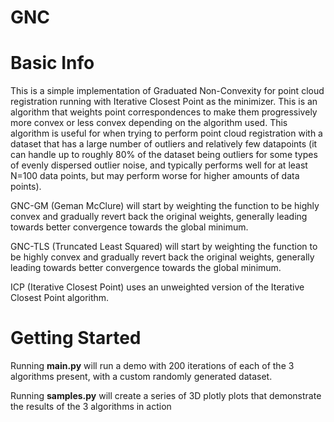 # GNC

# Basic Info
This is a simple implementation of Graduated Non-Convexity for point cloud registration running with Iterative Closest Point as the minimizer. This is an algorithm that weights point correspondences to make them progressively more convex or less convex depending on the algorithm used. This algorithm is useful for when trying to perform point cloud registration with a dataset that has a large number of outliers and relatively few datapoints (it can handle up to roughly 80% of the dataset being outliers for some types of evenly dispersed outlier noise, and typically performs well for at least N=100 data points, but may perform worse for higher amounts of data points).

GNC-GM (Geman McClure) will start by weighting the function to be highly convex and gradually revert back the original weights, generally leading towards better convergence towards the global minimum.

GNC-TLS (Truncated Least Squared) will start by weighting the function to be highly convex and gradually revert back the original weights, generally leading towards better convergence towards the global minimum.

ICP (Iterative Closest Point) uses an unweighted version of the Iterative Closest Point algorithm.

# Getting Started
Running **main.py** will run a demo with 200 iterations of each of the 3 algorithms present, with a custom randomly generated dataset.

Running **samples.py** will create a series of 3D plotly plots that demonstrate the results of the 3 algorithms in action
